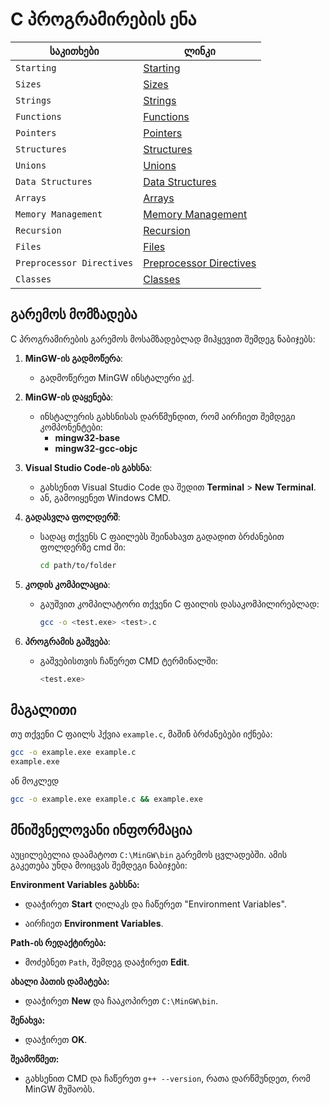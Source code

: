 # C პროგრამირების ენა

| საკითხები         | ლინკი                                            |
|-------------------|-------------------------------------------------|
| `Starting`         | [Starting](https://github.com/ddatunashvili/C_language_basics/tree/master/starting)     |
| `Sizes`            | [Sizes](https://github.com/ddatunashvili/C_language_basics/tree/master/Sizes)           |
| `Strings`          | [Strings](https://github.com/ddatunashvili/C_language_basics/tree/master/Strings)       |
| `Functions`        | [Functions](https://github.com/ddatunashvili/C_language_basics/tree/master/Functions)   |
| `Pointers`         | [Pointers](https://github.com/ddatunashvili/C_language_basics/tree/master/pointers)     |
| `Structures`       | [Structures](https://github.com/ddatunashvili/C_language_basics/tree/master/Structures)  |
| `Unions`           | [Unions](https://github.com/ddatunashvili/C_language_basics/tree/master/unions)        |
| `Data Structures`  | [Data Structures](https://github.com/ddatunashvili/C_language_basics/tree/master/data_structs) |
| `Arrays`           | [Arrays](https://github.com/ddatunashvili/C_language_basics/tree/master/Arrays)          |
| `Memory Management`| [Memory Management](https://github.com/ddatunashvili/C_language_basics/tree/master/memory) |
| `Recursion`        | [Recursion](https://github.com/ddatunashvili/C_language_basics/tree/master/recurs)      |
| `Files`            | [Files](https://github.com/ddatunashvili/C_language_basics/tree/master/Files)           |
| `Preprocessor Directives` | [Preprocessor Directives](https://github.com/ddatunashvili/C_language_basics/tree/master/ppdirectives) |
| `Classes`          | [Classes](https://github.com/ddatunashvili/C_language_basics/tree/master/Classes)       |

## გარემოს მომზადება

C პროგრამირების გარემოს მოსამზადებლად მიჰყევით შემდეგ ნაბიჯებს:

1. **MinGW-ის გადმოწერა**:
   - გადმოწერეთ MinGW ინსტალერი [აქ](https://sourceforge.net/projects/mingw/files/latest/download).

2. **MinGW-ის დაყენება**:
   - ინსტალერის გახსნისას დარწმუნდით, რომ აირჩიეთ შემდეგი კომპონენტები:
     - **mingw32-base**
     - **mingw32-gcc-objc**

3. **Visual Studio Code-ის გახსნა**:
   - გახსენით Visual Studio Code და შედით **Terminal** > **New Terminal**.
   - ან, გამოიყენეთ Windows CMD.

4. **გადასვლა ფოლდერშ**:
   - სადაც თქვენს C ფაილებს შეინახავთ გადადით ბრძანებით ფოლდერზე cmd ში:

     ```bash
     cd path/to/folder
     ```

5. **კოდის კომპილაცია**:
   - გაუშვით კომპილატორი თქვენი C ფაილის დასაკომპილირებლად:

     ```bash
     gcc -o <test.exe> <test>.c
     ```

6. **პროგრამის გაშვება**:
   - გაშვებისთვის ჩაწერეთ CMD ტერმინალში:

     ```bash
     <test.exe>
     ```

## მაგალითი

თუ თქვენი C ფაილს ჰქვია `example.c`, მაშინ ბრძანებები იქნება:

```bash
gcc -o example.exe example.c
example.exe
```

ან მოკლედ

```bash
gcc -o example.exe example.c && example.exe
```

## მნიშვნელოვანი ინფორმაცია

აუცილებელია დაამატოთ `C:\MinGW\bin` გარემოს ცვლადებში. ამის გაკეთება უნდა მოიცვას შემდეგი ნაბიჯები:

**Environment Variables გახსნა:**

- დააჭირეთ **Start** ღილაკს და ჩაწერეთ "Environment Variables".

- აირჩიეთ **Environment Variables**.

**Path-ის რედაქტირება:**

- მოძებნეთ `Path`, შემდეგ დააჭირეთ **Edit**.

**ახალი პათის დამატება:**

- დააჭირეთ **New** და ჩააკოპირეთ `C:\MinGW\bin`.

**შენახვა:**

- დააჭირეთ **OK**.

**შეამოწმეთ:**

- გახსენით CMD და ჩაწერეთ `g++ --version`, რათა დარწმუნდეთ, რომ MinGW მუშაობს.
